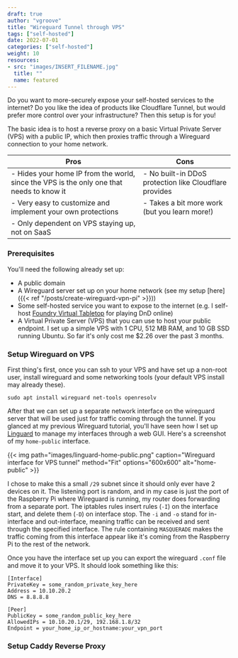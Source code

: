 ```yaml
---
draft: true
author: "vgroove"
title: "Wireguard Tunnel through VPS"
tags: ["self-hosted"]
date: 2022-07-01
categories: ["self-hosted"]
weight: 10
resources:
- src: "images/INSERT_FILENAME.jpg"
  title: ""
  name: featured
---
```


Do you want to more-securely expose your self-hosted services to the internet? Do you like the idea of products like Cloudflare Tunnel, but would prefer more control over your infrastructure? Then this setup is for you! 

The basic idea is to host a reverse proxy on a basic Virtual Private Server (VPS) with a public IP, which then proxies traffic through a Wireguard connection to your home network. 

|Pros|Cons|
|----|----|
| - Hides your home IP from the world, since the VPS is the only one that needs to know it | - No built-in DDoS protection like Cloudflare provides |
| - Very easy to customize and implement your own protections | - Takes a bit more work (but you learn more!) |
| - Only dependent on VPS staying up, not on SaaS | |

### Prerequisites

You'll need the following already set up:

  - A public domain
  - A Wireguard server set up on your home network (see my setup [here]({{< ref "/posts/create-wireguard-vpn-pi" >}}))
  - Some self-hosted service you want to expose to the internet (e.g. I self-host [Foundry Virtual Tabletop](https://foundryvtt.com/) for playing DnD online)
  - A Virtual Private Server (VPS) that you can use to host your public endpoint. I set up a simple VPS with 1 CPU, 512 MB RAM, and 10 GB SSD running Ubuntu. So far it's only cost me $2.26 over the past 3 months.

### Setup Wireguard on VPS

First thing's first, once you can ssh to your VPS and have set up a non-root user, install wireguard and some networking tools (your default VPS install may already these).

```sudo apt install wireguard net-tools openresolv```

After that we can set up a separate network interface on the wireguard server that will be used just for traffic coming through the tunnel. If you glanced at my previous Wireguard tutorial, you'll have seen how I set up [Linguard](https://github.com/joseantmazonsb/linguard) to manage my interfaces through a web GUI. Here's a screenshot of my `home-public` interface.

{{< img path="images/linguard-home-public.png" caption="Wireguard interface for VPS tunnel" method="Fit" options="600x600" alt="home-public" >}}

I chose to make this a small `/29` subnet since it should only ever have 2 devices on it. The listening port is random, and in my case is just the port of the Raspberry Pi where Wireguard is running, my router does forwarding from a separate port. The iptables rules insert rules (`-I`) on the interface start, and delete them (`-D`) on interface stop. The `-i` and `-o` stand for in-interface and out-interface, meaning traffic can be received and sent through the specified interface. The rule containing `MASQUERADE` makes the traffic coming from this interface appear like it's coming from the Raspberry Pi to the rest of the network.

Once you have the interface set up you can export the wireguard `.conf` file and move it to your VPS. It should look something like this:

```
[Interface]
PrivateKey = some_random_private_key_here
Address = 10.10.20.2
DNS = 8.8.8.8

[Peer]
PublicKey = some_random_public_key_here
AllowedIPs = 10.10.20.1/29, 192.168.1.8/32
Endpoint = your_home_ip_or_hostname:your_vpn_port
```

### Setup Caddy Reverse Proxy